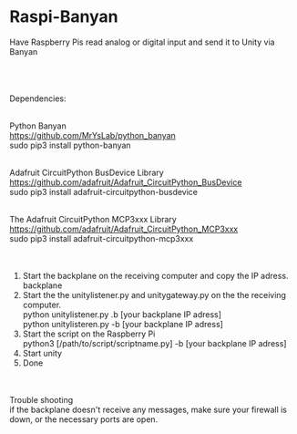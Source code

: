# Raspi-Banyan

Have Raspberry Pis read analog or digital input and send it to Unity via Banyan<br><br><br><br>

Dependencies:<br><br>

Python Banyan <br>
https://github.com/MrYsLab/python_banyan<br>
sudo pip3 install python-banyan<br><br>

Adafruit CircuitPython BusDevice Library<br>
https://github.com/adafruit/Adafruit_CircuitPython_BusDevice<br>
sudo pip3 install adafruit-circuitpython-busdevice<br><br>

The Adafruit CircuitPython MCP3xxx Library<br>
https://github.com/adafruit/Adafruit_CircuitPython_MCP3xxx<br>
sudo pip3 install adafruit-circuitpython-mcp3xxx <br><br><br>


1. Start the backplane on the receiving computer and copy the IP adress.<br>
    backplane<br>
2. Start the the unitylistener.py and unitygateway.py on the the receiving computer.<br>
    python unitylistener.py .b [your backplane IP adress]<br>
    python unitylisteren.py -b [your backplane IP adress]<br>
3. Start the script on the Raspberry Pi<br>
    python3 [/path/to/script/scriptname.py] -b [your backplane IP adress]<br>
4. Start unity<br>
5. Done<br><br><br>


Trouble shooting<br>
if the backplane doesn't receive any messages, make sure your firewall is down, or the necessary ports are open.
